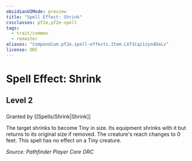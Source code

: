 ```yaml
---
obsidianUIMode: preview
title: "Spell Effect: Shrink"
cssclasses: pf2e,pf2e-spell
tags:
  - trait/common
  - remaster
aliases: "Compendium.pf2e.spell-effects.Item.LXf1Cqi1zyo4DaLv"
license: ORC
---
```

# Spell Effect: Shrink
## Level 2
### 






Granted by [[Spells/Shrink|Shrink]]

The target shrinks to become Tiny in size. Its equipment shrinks with it but returns to its original size if removed. The creature's reach changes to 0 feet. This spell has no effect on a Tiny creature.

*Source: Pathfinder Player Core*
*ORC*